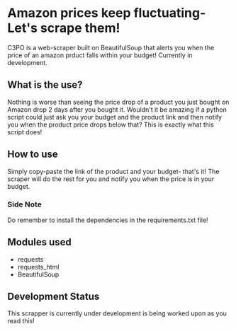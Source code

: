 # Amazon prices keep fluctuating- Let's scrape them!
 C3PO is a web-scraper built on BeautifulSoup that alerts you when the price of an amazon prduct falls within your budget! Currently in development.
 
 ## What is the use?
 Nothing is worse than seeing the price drop of a product you just bought on Amazon drop 2 days after you bought it. Wouldn't it be amazing if a python script could just 
 ask you your budget and the product link and then notify you when the product price drops below that? This is exactly what this script does!
 
 ## How to use 
 Simply copy-paste the link of the product and your budget- that's it! The scraper will do the rest for you and notify you when the price is in your budget.
 ### Side Note
 Do remember to install the dependencies in the requirements.txt file!
 
 ## Modules used
 * requests
 * requests_html
 * BeautifulSoup
 
 ## Development Status 
 This scrapper is currently under development is being worked upon as you read this!
